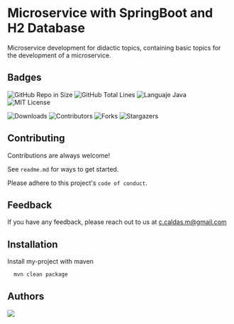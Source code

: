 
# Microservice with SpringBoot and H2 Database
Microservice development for didactic topics, containing basic topics for the development of a microservice.

## Badges

![GitHub Repo in Size](https://img.shields.io/github/languages/code-size/cristhiancaldas/task-microservice)    ![GitHub Total Lines](https://img.shields.io/tokei/lines/github/cristhiancaldas/task-microservice)    ![Languaje Java](https://img.shields.io/github/languages/top/cristhiancaldas/task-microservice)    ![MIT License](https://img.shields.io/github/last-commit/cristhiancaldas/task-microservice)

![Downloads](https://img.shields.io/github/downloads/cristhiancaldas/task-microservice/total)    ![Contributors](https://img.shields.io/github/contributors/cristhiancaldas/task-microservice?color=dark-green)    ![Forks](https://img.shields.io/github/forks/cristhiancaldas/task-microservice?style=social)    ![Stargazers](https://img.shields.io/github/stars/cristhiancaldas/task-microservice?style=social)


## Contributing

Contributions are always welcome!

See `readme.md` for ways to get started.

Please adhere to this project's `code of conduct`.


## Feedback

If you have any feedback, please reach out to us at c.caldas.m@gmail.com


## Installation

Install my-project with maven

```bash
  mvn clean package
```

## Authors

![](https://github.com/cristhiancaldas/microservices/tree/master/images/image-gitHub.png)
